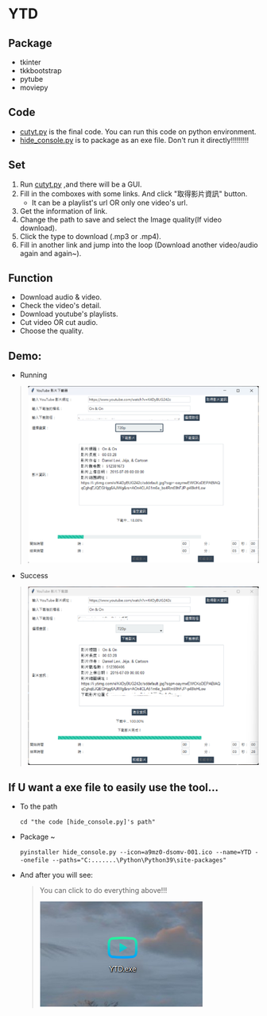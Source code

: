 # YTD

## Package
  * tkinter
  * tkkbootstrap
  * pytube
  * moviepy

## Code
 * [cutyt.py](cutyt.py) is the final code. You can run this code on python environment.
 * [hide_console.py](hide_console.py) is to package as an exe file. Don't run it directly!!!!!!!!!

## Set
 1. Run [cutyt.py](cutyt.py) ,and there will be a GUI.
 2. Fill in the comboxes with some links. And click "取得影片資訊" button.
    * It can be a playlist's url OR only one video's url.
 4. Get the information of link.
 5. Change the path to save and select the Image quality(If video download).
 6. Click the type to download (.mp3 or .mp4).
 7. Fill in another link and jump into the loop (Download another video/audio again and again~).

## Function
 * Download audio & video.
 * Check the video's detail.
 * Download youtube's playlists.
 * Cut video OR cut audio.
 * Choose the quality.

## Demo:
* Running
 >![result](running.png)

* Success
 >![success](videodownload.png)

## If U want a exe file to easily use the tool...
* To the path
  ```
  cd "the code [hide_console.py]'s path"
  ```
* Package ~
  ```
  pyinstaller hide_console.py --icon=a9mz0-dsomv-001.ico --name=YTD --onefile --paths="C:.......\Python\Python39\site-packages" 
  ```
* And after you will see:
  >You can click to do everything above!!!
  >
  >![exe file](image.png)
